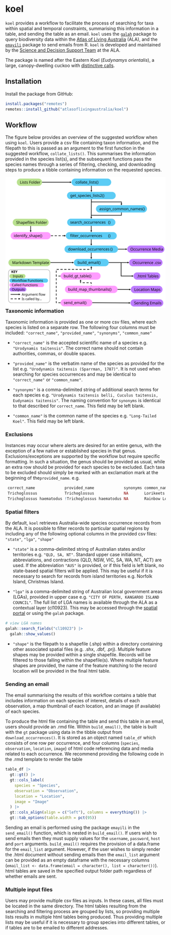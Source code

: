 # koel

`koel` provides a workflow to facilitate the process of searching for taxa within spatial and temporal constraints, summarising this information in a table, and sending the table as an email. `koel` uses the [`galah`](https://galah.ala.org.au) package to query biodiversity data within the [Atlas of Living Australia](https://www.ala.org.au) (ALA), and the [`emayili`](https://github.com/datawookie/emayili/) package to send emails from R. `koel` is developed and maintained by the [Science and Decision Support Team](https://labs.ala.org.au/about.html) at the ALA.

The package is named after the Eastern Koel (*Eudynamys orientalis*), a large, canopy-dwelling cuckoo with [distinctive calls](https://xeno-canto.org/explore?query=Eudynamys%20orientalis).

## Installation

Install the package from GitHub:

``` r
install.packages("remotes")
remotes::install_github("atlasoflivingaustralia/koel")
```

## Workflow

The figure below provides an overview of the suggested workflow when using `koel`. Users provide a csv file containing taxon information, and the filepath to this is passed as an argument to the first function in the suggested workflow, `collate_lists()`. This summarises the information provided in the species list(s), and the subsequent functions pass the species names through a series of filtering, checking, and downloading steps to produce a tibble containing information on the requested species.

<img src="man/figures/koel_workflow.svg" align="left"/>

### Taxonomic information

Taxonomic information is provided as one or more csv files, where each species is listed on a separate row. The following four columns must be included: `"correct_name"`, `"provided_name"`, `"synonyms"`, `"common_name"`

-   `"correct_name"` is the accepted scientific name of a species e.g. `"Urodynamis taitensis"`. The correct name should not contain authorities, commas, or double spaces.

-   `"provided_name"` is the verbatim name of the species as provided for the list e.g. `"Urodynamis taitensis (Sparrman, 1787)"`. It is not used when searching for species occurrences and may be identical to `"correct_name"` or `"common_name"`.

-   `"synonyms"` is a comma-delimited string of additional search terms for each species e.g. `"Urodynamis taitensis belli, Cuculus taitensis, Eudynamis taitensis"`. The naming convention for `synonyms` is identical to that described for `correct_name`. This field may be left blank.

-   `"common_name"` is the common name of the species e.g. `"Long-Tailed Koel"`. This field may be left blank.

### Exclusions

Instances may occur where alerts are desired for an entire genus, with the exception of a few native or established species in that genus. Exclusions/exceptions are supported by the workflow but require specific formatting. In such a situation, the genus should be provided as usual, while an extra row should be provided for each species to be excluded. Each taxa to be excluded should simply be marked with an exclamation mark at the beginning of the`provided_name`. e.g.

``` r
 correct_name             provided_name             synonyms common_name     
 Trichoglossus            Trichoglossus             NA       Lorikeets       
 Trichoglossus haematodus !Trichoglossus haematodus NA       Rainbow Lorikeet
```

### Spatial filters

By default, `koel` retrieves Australia-wide species occurrence records from the ALA. It is possible to filter records to particular spatial regions by including any of the following optional columns in the provided csv files: `"state"`, `"lga"`, `"shape"`

-   `"state"` is a comma-delimited string of Australian states and/or territories e.g. `"QLD, SA, NT"`. Standard upper case initialisms, abbreviations, and contractions (QLD, NSW, VIC, SA, WA, NT, ACT) are used. If the abbreviation `"AUS"` is provided, or if this field is left blank, no state-based spatial filters will be applied. This may be useful if it is necessary to search for records from island territories e.g. Norfolk Island, Christmas Island.

-   `"lga"` is a comma-delimited string of Australian local government areas (LGAs), provided in upper case e.g. `"CITY OF PERTH, KANGAROO ISLAND COUNCIL"`. The full list of LGA names is available through the ALA as a contextual layer (cl10923). This may be accessed through the [spatial portal](https://spatial.ala.org.au) or using the `galah` package.

``` r
# view LGA names
galah::search_fields("cl10923") |>
  galah::show_values()
```

-   `"shape"` is the filepath to a shapefile (.shp) within a directory containing other associated spatial files (e.g. .shx, .dbf, .prj). Multiple feature shapes may be provided within a single shapefile. Records will be filtered to those falling within the shapefile(s). Where multiple feature shapes are provided, the name of the feature matching to the record location will be provided in the final html table.

### Sending an email

The email summarising the results of this workflow contains a table that includes information on each species of interest, details of each observation, a map thumbnail of each location, and an image (if available) of each species.

To produce the html file containing the table and send this table in an email, users should provide an .rmd file. Within `build_email()`, the table is built with the `gt` package using data in the tibble output from `download_occurrences()`. It is stored as an object named `table_df` which consists of one row per occurrence, and four columns (`species`, `observation`, `location`, `image`) of html code referencing data and media related to each occurrence. We recommend providing the following code in the .rmd template to render the table

``` r
table_df |>
  gt::gt() |>
  gt::cols_label(
    species = "Species",
    observation = "Observation",
    location = "Location",
    image = "Image"
  ) |>
  gt::cols_align(align = c("left"), columns = everything()) |>
  gt::tab_options(table.width = pct(95))
```

Sending an email is performed using the package `emayili` in the `send_email()` function, which is nested in `build_email()`. If users wish to send emails then they must supply values for the `username`, `password`, `host` and `port` arguments. `build_email()` requires the provision of a data.frame for the `email_list` argument. However, if the user wishes to simply render the .html document without sending emails then the `email_list` argument can be provided as an empty dataframe with the necessary columns (`email_list <- data.frame(email = character(), list = character())`). html tables are saved in the specified output folder path regardless of whether emails are sent.

### Multiple input files

Users may provide multiple csv files as inputs. In these cases, all files must be located in the same directory. The html tables resulting from the searching and filtering process are grouped by lists, so providing multiple lists results in multiple html tables being produced. Thus providing multiple lists may be useful if it is necessary to group species into different tables, or if tables are to be emailed to different addresses.
